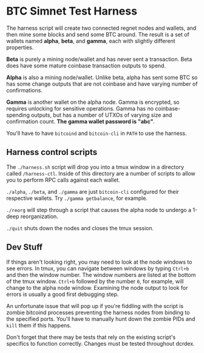 # BTC Simnet Test Harness

The harness script will create two connected regnet nodes and wallets, and
then mine some blocks and send some BTC around. The result is a set of wallets
named **alpha**, **beta**, and **gamma**, each with slightly different
properties.

**Beta** is purely a mining node/wallet and has never sent a transaction. Beta
does have some mature coinbase transaction outputs to spend.

**Alpha** is also a mining node/wallet. Unlike beta, alpha has sent some BTC
so has some change outputs that are not coinbase and have varying number of
confirmations.

**Gamma** is another wallet on the alpha node. Gamma is encrypted, so requires
unlocking for sensitive operations. Gamma has no coinbase-spending outputs,
but has a number of UTXOs of varying size and confirmation count.
**The gamma wallet password is "abc"**.

You'll have to have `bitcoind` and `bitcoin-cli` in `PATH` to use the harness.

## Harness control scripts

The `./harness.sh` script will drop you into a tmux window in a directory
called `/harness-ctl`. Inside of this directory are a number of scripts to
allow you to perform RPC calls against each wallet.

`./alpha`, `./beta`, and `./gamma` are just `bitcoin-cli` configured for their
respective wallets.
Try `./gamma getbalance`, for example.

`./reorg` will step through a script that causes the alpha node to undergo a
1-deep reorganization.

`./quit` shuts down the nodes and closes the tmux session.

## Dev Stuff

If things aren't looking right, you may need to look at the node windows to
see errors. In tmux, you can navigate between windows by typing `Ctrl+b` and
then the window number. The window numbers are listed at the bottom
of the tmux window. `Ctrl+b` followed by the number `0`, for example, will
change to the alpha node window. Examining the node output to look for errors
is usually a good first debugging step.

An unfortunate issue that will pop up if you're fiddling with the script is
zombie bitcoind processes preventing the harness nodes from binding to the
specified ports. You'll have to manually hunt down the zombie PIDs and `kill`
them if this happens.

Don't forget that there may be tests that rely on the existing script's
specifics to function correctly. Changes must be tested throughout dcrdex.
